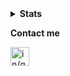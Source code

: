 <details>
<summary><b>Stats</b></summary>

<a href="https://github.com/anuraghazra/github-readme-stats">
  <img align="center" src="https://github-readme-stats.vercel.app/api?username=gabriel-re&include_all_commits=true&count_private=true&show_icons=true&theme=tokyonight" />
</a>
<a href="https://github.com/anuraghazra/convoychat">
  <img align="center" src="https://github-readme-stats.vercel.app/api/top-langs/?username=gabriel-re&langs_count=10&layout=compact&theme=tokyonight" />
</a>

</details>

<b>Contact me</b>

<a href="https://www.linkedin.com/in/gabriel-re/">
<img align="left" alt="in/gabriel-re/" height="30px" src="https://image.flaticon.com/icons/png/512/174/174857.png"/>
</a>
